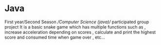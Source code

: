 # Java
First year/Second Season */Computer Science (java)/* participated group project 
It is a basic snake game which has multiple functions such as , increase acceleration depending on scores , calculate and print the highest score and consumed time when game over , etc... 
